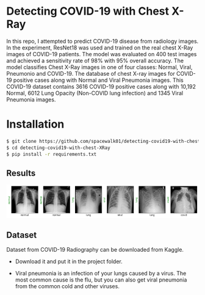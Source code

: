 # Detecting COVID-19 with Chest X-Ray

In this repo, I attempted to predict COVID-19 disease from radiology images. In the experiment, ResNet18 was used and trained on the real chest X-Ray images of COVID-19 patients. The model was evaluated on 400 test images and achieved a sensitivity rate of 98% with 95% overall accuracy. The model classifies Chest X-Ray images in one of four classes: Normal, Viral, Pneumonio and COVID-19. The database of chest X-ray images for COVID-19 positive cases along with Normal and Viral Pneumonia images. This COVID-19 dataset contains 3616 COVID-19 positive cases along with 10,192 Normal, 6012 Lung Opacity (Non-COVID lung infection) and 1345 Viral Pneumonia images.


# Installation
```bash
$ git clone https://github.com/spacewalk01/detecting-covid19-with-chest-XRay
$ cd detecting-covid19-with-chest-XRay
$ pip install -r requirements.txt
```
## Results

![alt text](covid_prediction.png)

## Dataset

Dataset from COVID-19 Radiography can be downloaded from Kaggle. 
- Download it and put it in the project folder.

- Viral pneumonia is an infection of your lungs caused by a virus. The most common cause is the flu, but you can also get viral pneumonia from the common cold and other viruses.
